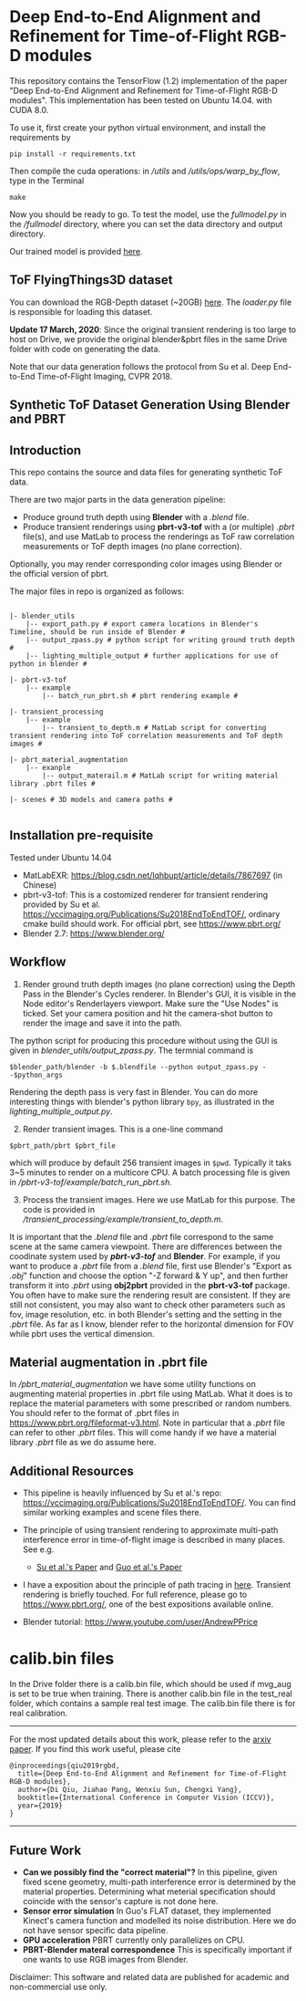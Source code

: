 # Deep End-to-End Alignment and Refinement for Time-of-Flight RGB-D modules

This repository contains the TensorFlow (1.2) implementation of the paper "Deep End-to-End Alignment and Refinement for Time-of-Flight RGB-D modules". This implementation has been tested on Ubuntu 14.04. with CUDA 8.0.

To use it, first create your python virtual environment, and install the requirements by
```
pip install -r requirements.txt
```
Then compile the cuda operations: in _/utils_ and _/utils/ops/warp_by_flow_, type in the Terminal
```
make
```
Now you should be ready to go. To test the model, use the _fullmodel.py_ in the _/fullmodel_ directory, where you can set the data directory and output directory.

Our trained model is provided [here](https://drive.google.com/drive/folders/1XASaOfcp3TzQJ0A2fMaXex-0eihha0vg?usp=sharing). 

## ToF FlyingThings3D dataset

You can download the RGB-Depth dataset (~20GB) [here](https://drive.google.com/drive/folders/1XASaOfcp3TzQJ0A2fMaXex-0eihha0vg?usp=sharing). The _loader.py_ file is responsible for loading this dataset. 

**Update 17 March, 2020**: Since the original transient rendering is too large to host on Drive, we provide the original blender&pbrt files in the same Drive folder with code on generating the data. 

Note that our data generation follows the protocol from Su et al. Deep End-to-End Time-of-Flight Imaging, CVPR 2018.

## Synthetic ToF Dataset Generation Using Blender and PBRT

## Introduction
This repo contains the source and data files for generating synthetic ToF data.

There are two major parts in the data generation pipeline:
* Produce ground truth depth using __Blender__ with a _.blend_ file.
* Produce transient renderings using __pbrt-v3-tof__ with a (or multiple) _.pbrt_ file(s), and use MatLab to process the renderings as ToF raw correlation measurements or ToF depth images (no plane correction).

Optionally, you may render corresponding color images using Blender or the official version of pbrt.

The major files in repo is organized as follows:

```

|- blender_utils
    |-- export_path.py # export camera locations in Blender's Timeline, should be run inside of Blender #
    |-- output_zpass.py # python script for writing ground truth depth #
    |-- lighting_multiple_output # further applications for use of python in blender #

|- pbrt-v3-tof
    |-- example 
        |-- batch_run_pbrt.sh # pbrt rendering example #

|- transient_processing
    |-- example
        |-- transient_to_depth.m # MatLab script for converting transient rendering into ToF correlation measurements and ToF depth images #

|- pbrt_material_augmentation
    |-- exanple
        |-- output_materail.m # MatLab script for writing material library .pbrt files #

|- scenes # 3D models and camera paths # 
 
```

## Installation pre-requisite

Tested under Ubuntu 14.04
* MatLabEXR: <https://blog.csdn.net/lqhbupt/article/details/7867697> (in Chinese)
* pbrt-v3-tof: This is a costomized renderer for transient rendering provided by Su et al. <https://vccimaging.org/Publications/Su2018EndToEndTOF/>, ordinary cmake build should work. For official pbrt, see <https://www.pbrt.org/>
* Blender 2.7: <https://www.blender.org/> 


## Workflow

1. Render ground truth depth images (no plane correction) using the Depth Pass in the Blender's Cycles renderer. In Blender's GUI, it is visible in the Node editor's Renderlayers viewport. 
Make sure the "Use Nodes" is ticked. Set your camera position and hit the camera-shot button to render the image and save it into the path. 

The python script for producing this procedure without using the GUI is given in _blender_utils/output_zpass.py_. The termnial command is 
```
$blender_path/blender -b $.blendfile --python output_zpass.py --$python_args 
```
Rendering the depth pass is very fast in Blender. You can do more interesting things with blender's python library `bpy`, as illustrated in the _lighting\_multiple\_output.py_.

2. Render transient images. This is a one-line command
```
$pbrt_path/pbrt $pbrt_file
```
which will produce by default 256 transient images in `$pwd`. Typically it taks 3~5 minutes to render on a multicore CPU. A batch processing file is given in _/pbrt-v3-tof/example/batch_run_pbrt.sh_.

3. Process the transient images. Here we use MatLab for this purpose. The code is provided in _/transient\_processing/example/transient_to_depth.m_. 

It is important that the _.blend_ file and _.pbrt_ file correspond to the same scene at the same camera viewpoint. There are differences between the coodinate system used by ___pbrt-v3-tof___ and __Blender__.  For example, if you want to produce a _.pbrt_ file from a _.blend_ file, first use Blender's "Export as _.obj_" function and choose the option "-Z forward & Y up", and then further transform it into _.pbrt_ using __obj2pbrt__ provided in the __pbrt-v3-tof__ package.  You often have to make sure the rendering result are consistent. If they are still not consistent, you may also want to check other parameters such as fov, image resolution, etc. in both Blender's setting and the setting in the _.pbrt_ file. As far as I know, blender refer to the horizontal dimension for FOV while pbrt uses the vertical dimension.

## Material augmentation in .pbrt file

In _/pbrt_material_augmentation_ we have some utility functions on augmenting material properties in .pbrt file using MatLab. What it does is to replace the material parameters with some prescribed or random numbers. You should refer to the format of .pbrt files in <https://www.pbrt.org/fileformat-v3.html>. Note in particular that a _.pbrt_ file can refer to other _.pbrt_ files. This will come handy if we have a material library _.pbrt_ file as we do assume here.

## Additional Resources

* This pipeline is heavily influenced by Su et al.'s repo: <https://vccimaging.org/Publications/Su2018EndToEndTOF/>. You can find similar working examples and scene files there.
* The principle of using transient rendering to approximate multi-path interference error in time-of-flight image is described in many places. See e.g. 
    * [Su et al.'s Paper](https://vccimaging.org/Publications/Su2018EndToEndTOF/Su2018EndToEndTOF.pdf) and  [Guo et al.'s Paper](https://research.nvidia.com/sites/default/files/pubs/2018-09_Tackling-3D-ToF/tof_eccv18_0.pdf)

* I have a exposition about the principle of path tracing in [here](https://sylqiu.blogspot.com/2019/06/notes-on-light-transport-in-graphics.html). 
Transient rendering is briefly touched. For full reference, please go to <https://www.pbrt.org/>, one of the best expositions available online.
* Blender tutorial: <https://www.youtube.com/user/AndrewPPrice>

# calib.bin files
In the Drive folder there is a calib.bin file, which should be used if mvg_aug is set to be true when training. There is another calib.bin file in the test_real folder, which contains a sample real test image. The calib.bin file there is for real calibration.

-------------------
For the most updated details about this work, please refer to the [arxiv paper](https://arxiv.org/abs/1909.07623). If you find this work useful, please cite

```
@inproceedings{qiu2019rgbd,
  title={Deep End-to-End Alignment and Refinement for Time-of-Flight RGB-D modules},
  author={Di Qiu, Jiahao Pang, Wenxiu Sun, Chengxi Yang},
  booktitle={International Conference in Computer Vision (ICCV)},
  year={2019}
}
```
-------------------

## Future Work

* __Can we possibly find the "correct material"?__ In this pipeline, given fixed scene geometry, multi-path interference error is determined by the material properties. Determining what meterial specification should coincide with the sensor's capture is not done here. 
* __Sensor error simulation__ In Guo's FLAT dataset, they implemented Kinect's camera function and modelled its noise distribution. Here we do not have sensor specific data pipeline.
* __GPU acceleration__ PBRT currently only parallelizes on CPU.
* __PBRT-Blender materal correspondence__ This is specifically important if one wants to use RGB images from Blender. 

Disclaimer: This software and related data are published for academic and non-commercial use only.

